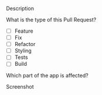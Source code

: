 Description

What is the type of this Pull Request?
- [ ] Feature
- [ ] Fix
- [ ] Refactor
- [ ] Styling
- [ ] Tests
- [ ] Build

Which part of the app is affected?

Screenshot
